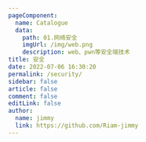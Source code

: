 ```yaml
---
pageComponent:
  name: Catalogue
  data:
    path: 01.网络安全
    imgUrl: /img/web.png
    description: web、pwn等安全端技术 
title: 安全
date: 2022-07-06 16:30:20
permalink: /security/
sidebar: false
article: false
comment: false
editLink: false
author:
  name: jimmy
  link: https://github.com/Riam-jimmy
---
```

